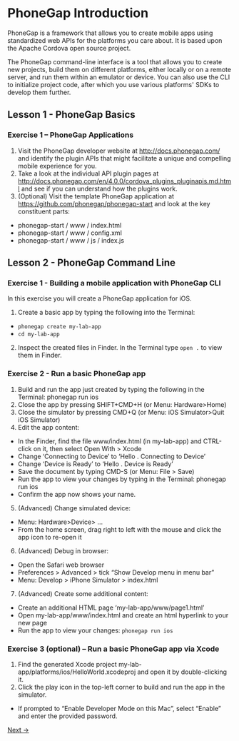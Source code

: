 PhoneGap Introduction
=========

PhoneGap is a framework that allows you to create mobile apps using standardized web APIs for the platforms you care about. It is based upon the Apache Cordova open source project.

The PhoneGap command-line interface is a tool that allows you to create new projects, build them on different platforms, either locally or on a remote server, and run them within an emulator or device. You can also use the CLI to initialize project code, after which you use various platforms' SDKs to develop them further.

## Lesson 1 - PhoneGap Basics

### Exercise 1 – PhoneGap Applications
1.	Visit the PhoneGap developer website at http://docs.phonegap.com/ and identify the plugin APIs that might facilitate a unique and compelling mobile experience for you.
2. Take a look at the individual API plugin pages at http://docs.phonegap.com/en/4.0.0/cordova_plugins_pluginapis.md.html and see if you can understand how the plugins work.
3. (Optional) Visit the template PhoneGap application at https://github.com/phonegap/phonegap-start and look at the key constituent parts:
  - phonegap-start / www / index.html
  - phonegap-start / www / config.xml
  - phonegap-start / www / js / index.js

## Lesson 2 - PhoneGap Command Line

### Exercise 1 - Building a mobile application with PhoneGap CLI
In this exercise you will create a PhoneGap application for iOS.

1. Create a basic app by typing the following into the Terminal:
  - `phonegap create my-lab-app`
  - `cd my-lab-app`

2. Inspect the created files in Finder. In the Terminal type `open .` to view them in Finder.
  
### Exercise 2 - Run a basic PhoneGap app
1.	Build and run the app just created by typing the following in the Terminal:
phonegap run ios 
2.	Close the app by pressing SHIFT+CMD+H (or Menu: Hardware>Home)
3.	Close the simulator by pressing CMD+Q (or Menu: iOS Simulator>Quit iOS Simulator)
4.	Edit the app content:
  - In the Finder, find the file www/index.html (in my-lab-app) and CTRL-click on it, then select Open With > Xcode
  - Change ‘Connecting to Device’ to ‘Hello <YOURNAME>. Connecting to Device’
  - Change ‘Device is Ready’ to ‘Hello <YOURNAME>. Device is Ready’
  - Save the document by typing CMD-S (or Menu: File > Save)
  - Run the app to view your changes by typing in the Terminal:
phonegap run ios
  - Confirm the app now shows your name. 
5.	 (Advanced) Change simulated device:
  - Menu: Hardware>Device> …
  - From the home screen, drag right to left with the mouse and click the app icon to re-open it
6.	(Advanced) Debug in browser:
  - Open the Safari web browser
  - Preferences > Advanced > tick “Show Develop menu in menu bar”
  - Menu: Develop > iPhone Simulator > index.html
7.	(Advanced) Create some additional content:
  - Create an additional HTML page ‘my-lab-app/www/page1.html’ 
  - Open my-lab-app/www/index.html and create an html hyperlink to your new page
  - Run the app to view your changes: `phonegap run ios`

### Exercise 3 (optional) – Run a basic PhoneGap app via Xcode
1.	Find the generated Xcode project my-lab-app/platforms/ios/HelloWorld.xcodeproj and open it by double-clicking it.
2.	Click the play icon in the top-left corner to build and run the app in the simulator.
  - If prompted to “Enable Developer Mode on this Mac”, select “Enable” and enter the provided password.


[Next →](../module3)